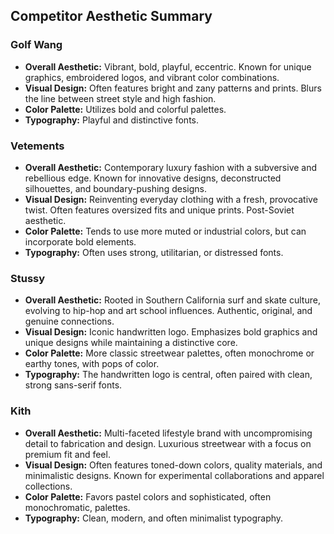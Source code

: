 ## Competitor Aesthetic Summary

### Golf Wang
*   **Overall Aesthetic:** Vibrant, bold, playful, eccentric. Known for unique graphics, embroidered logos, and vibrant color combinations.
*   **Visual Design:** Often features bright and zany patterns and prints. Blurs the line between street style and high fashion.
*   **Color Palette:** Utilizes bold and colorful palettes.
*   **Typography:** Playful and distinctive fonts.

### Vetements
*   **Overall Aesthetic:** Contemporary luxury fashion with a subversive and rebellious edge. Known for innovative designs, deconstructed silhouettes, and boundary-pushing designs.
*   **Visual Design:** Reinventing everyday clothing with a fresh, provocative twist. Often features oversized fits and unique prints. Post-Soviet aesthetic.
*   **Color Palette:** Tends to use more muted or industrial colors, but can incorporate bold elements.
*   **Typography:** Often uses strong, utilitarian, or distressed fonts.

### Stussy
*   **Overall Aesthetic:** Rooted in Southern California surf and skate culture, evolving to hip-hop and art school influences. Authentic, original, and genuine connections.
*   **Visual Design:** Iconic handwritten logo. Emphasizes bold graphics and unique designs while maintaining a distinctive core.
*   **Color Palette:** More classic streetwear palettes, often monochrome or earthy tones, with pops of color.
*   **Typography:** The handwritten logo is central, often paired with clean, strong sans-serif fonts.

### Kith
*   **Overall Aesthetic:** Multi-faceted lifestyle brand with uncompromising detail to fabrication and design. Luxurious streetwear with a focus on premium fit and feel.
*   **Visual Design:** Often features toned-down colors, quality materials, and minimalistic designs. Known for experimental collaborations and apparel collections.
*   **Color Palette:** Favors pastel colors and sophisticated, often monochromatic, palettes.
*   **Typography:** Clean, modern, and often minimalist typography.


